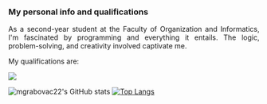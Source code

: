 ### My personal info and qualifications

<div align="justify">

As a second-year student at the Faculty of Organization and Informatics, I'm fascinated by programming and everything it entails. The logic, problem-solving, and creativity involved captivate me.

</div>

My qualifications are:
<section markdown="1" style="display: flex;">

  <a href="https://skillicons.dev">
    <img src="https://skillicons.dev/icons?i=git,github,mongodb,mysql,postgres,nodejs,c,cpp,cs,html,css,bootstrap,js,react,vite,figma" />
  </a>

</section>

![mgrabovac22's GitHub stats](https://github-readme-stats.vercel.app/api?username=mgrabovac22&show_icons=true&theme=radical)
[![Top Langs](https://github-readme-stats.vercel.app/api/top-langs/?username=mgrabovac22&layout=donut)](https://github.com/anuraghazra/github-readme-stats)
